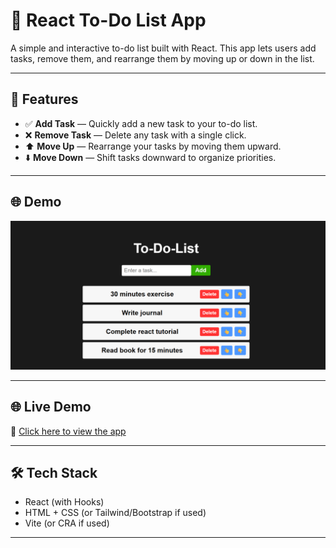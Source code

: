 # 📝 React To-Do List App

A simple and interactive to-do list built with React. This app lets users add tasks, remove them, and rearrange them by moving up or down in the list.

---

## 🚀 Features

- ✅ **Add Task** — Quickly add a new task to your to-do list.
- ❌ **Remove Task** — Delete any task with a single click.
- ⬆️ **Move Up** — Rearrange your tasks by moving them upward.
- ⬇️ **Move Down** — Shift tasks downward to organize priorities.

---

## 🌐 Demo

![Demo Screenshot](./src/assets/demo.png)

---

## 🌐 Live Demo

🔗 [Click here to view the app](https://your-live-link.com)

---

## 🛠️ Tech Stack

- React (with Hooks)
- HTML + CSS (or Tailwind/Bootstrap if used)
- Vite (or CRA if used)

---
